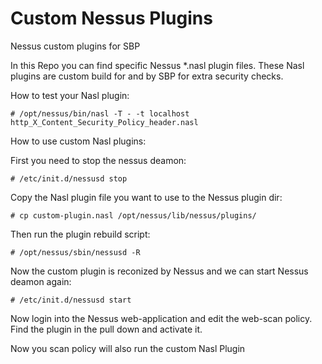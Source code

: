 Custom Nessus Plugins
=====================

Nessus custom plugins for SBP

In this Repo you can find specific Nessus *.nasl plugin files.
These Nasl plugins are custom build for and by SBP for extra security checks.

How to test your Nasl plugin:

`# /opt/nessus/bin/nasl -T - -t localhost http_X_Content_Security_Policy_header.nasl`


How to use custom Nasl plugins:

First you need to stop the nessus deamon:

`# /etc/init.d/nessusd stop`

Copy the Nasl plugin file you want to use to the Nessus plugin dir:

`# cp custom-plugin.nasl /opt/nessus/lib/nessus/plugins/`

Then run the plugin rebuild script:

`# /opt/nessus/sbin/nessusd -R`

Now the custom plugin is reconized by Nessus and we can start Nessus deamon again:

`# /etc/init.d/nessusd start`

Now login into the Nessus web-application and edit the web-scan policy.
Find the plugin in the pull down and activate it.

Now you scan policy will also run the custom Nasl Plugin
